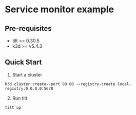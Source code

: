 <!--
 * @Author: shiyun.ling shiyun.ling@flexiv.com
 * @Date: 2022-08-05 17:03:00
 * @LastEditors: shiyun.ling
 * @LastEditTime: 2022-08-06 16:25:17
 * @Description: file content
-->
# Service monitor example

## Pre-requisites

- tilt >= 0.30.5
- k3d >= v5.4.3

## Quick Start

1. Start a cluster 
```shell
k3d cluster create--port 80:80 --registry-create local-registry:0.0.0.0:5678
```

2. Run tilt
```shell
tilt up
```